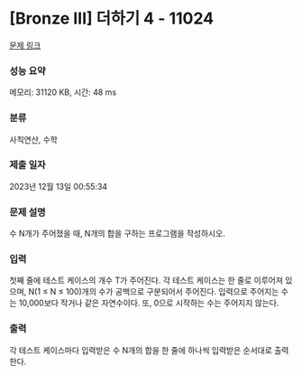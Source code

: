 # [Bronze III] 더하기 4 - 11024 

[문제 링크](https://www.acmicpc.net/problem/11024) 

### 성능 요약

메모리: 31120 KB, 시간: 48 ms

### 분류

사칙연산, 수학

### 제출 일자

2023년 12월 13일 00:55:34

### 문제 설명

<p>수 N개가 주어졌을 때, N개의 합을 구하는 프로그램을 작성하시오.</p>

### 입력 

 <p>첫째 줄에 테스트 케이스의 개수 T가 주어진다. 각 테스트 케이스는 한 줄로 이루어져 있으며, N(1 ≤ N ≤ 100)개의 수가 공백으로 구분되어서 주어진다. 입력으로 주어지는 수는 10,000보다 작거나 같은 자연수이다. 또, 0으로 시작하는 수는 주어지지 않는다.</p>

### 출력 

 <p>각 테스트 케이스마다 입력받은 수 N개의 합을 한 줄에 하나씩 입력받은 순서대로 출력한다.</p>

